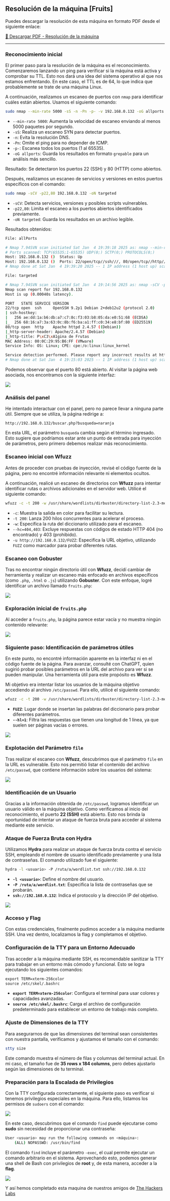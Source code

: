 ## Resolución de la máquina [Fruits]

Puedes descargar la resolución de esta máquina en formato PDF desde el siguiente enlace:

[📄 Descargar PDF - Resolución de la máquina](Writeups/FACIL/The%20Hacker%20labs/ANEXOS/Fruits.pdf)

---

### Reconocimiento inicial

El primer paso para la resolución de la máquina es el reconocimiento. Comenzaremos lanzando un ping para verificar si la máquina está activa y comprobar su TTL. Esto nos dará una idea del sistema operativo al que nos estamos enfrentando. En este caso, el TTL es de 64, lo que indica que probablemente se trate de una máquina Linux.

A continuación, realizamos un escaneo de puertos con `nmap` para identificar cuáles están abiertos. Usamos el siguiente comando:

```bash
sudo nmap --min-rate 5000 -sS -n -Pn -p- -v 192.168.0.132 -oG allports
```


- `--min-rate 5000`: Aumenta la velocidad de escaneo enviando al menos 5000 paquetes por segundo.
- `-sS`: Realiza un escaneo SYN para detectar puertos.
- `-n`: Evita la resolución DNS.
- `-Pn`: Omite el ping para no depender de ICMP.
- `-p-`: Escanea todos los puertos (1 al 65535).
- `-oG allports`: Guarda los resultados en formato `grepable` para un análisis más sencillo.

Resultado: Se detectaron los puertos 22 (SSH) y 80 (HTTP) como abiertos.

Después, realizamos un escaneo de servicios y versiones en estos puertos específicos con el comando:

```bash
sudo nmap -sCV -p22,80 192.168.0.132 -oN targeted
```

- `-sCV`: Detecta servicios, versiones y posibles scripts vulnerables.
- `-p22,80`: Limita el escaneo a los puertos abiertos identificados previamente.
- `-oN targeted`: Guarda los resultados en un archivo legible.




Resultados obtenidos:

```bash
File: allPorts

# Nmap 7.94SVN scan initiated Sat Jan  4 19:39:18 2025 as: nmap --min-rate 5000 -sS -n -Pn -p- -v -oG allports 192.168.0.132
# Ports scanned: TCP(65535;1-65535) UDP(0;) SCTP(0;) PROTOCOLS(0;)
Host: 192.168.0.132 ()  Status: Up
Host: 192.168.0.132 ()  Ports: 22/open/tcp//ssh///, 80/open/tcp//http///    Ignored State: closed (65533)
# Nmap done at Sat Jan  4 19:39:20 2025 -- 1 IP address (1 host up) scanned in 1.82 seconds
```

```bash
File: targeted

# Nmap 7.94SVN scan initiated Sat Jan  4 19:14:56 2025 as: nmap -sCV -p22,80 -oN targeted 192.168.0.132
Nmap scan report for 192.168.0.132
Host is up (0.00040s latency).

PORT   STATE SERVICE VERSION
22/tcp open  ssh     OpenSSH 9.2p1 Debian 2+deb12u2 (protocol 2.0)
| ssh-hostkey: 
|   256 ae:dd:1a:b6:db:a7:c7:8c:f3:03:b8:05:da:e0:51:68 (ECDSA)
|_  256 68:16:a7:3a:63:0c:8b:f6:ba:a1:ff:c0:34:e8:bf:80 (ED25519)
80/tcp open  http    Apache httpd 2.4.57 ((Debian))
|_http-server-header: Apache/2.4.57 (Debian)
|_http-title: P\xC3\xA1gina de Frutas
MAC Address: 00:0C:29:95:B6:FF (VMware)
Service Info: OS: Linux; CPE: cpe:/o:linux:linux_kernel

Service detection performed. Please report any incorrect results at https://nmap.org/submit/ .
# Nmap done at Sat Jan  4 19:15:03 2025 -- 1 IP address (1 host up) scanned in 7.21 seconds
```




Podemos observar que el puerto 80 está abierto. Al visitar la página web asociada, nos encontramos con la siguiente interfaz:

![](ANEXOS/Pasted%20image%2020250104194453.png)


### Análisis del panel

He intentado interactuar con el panel, pero no parece llevar a ninguna parte útil. Siempre que se utiliza, la página redirige a:

``http://192.168.0.132/buscar.php?busqueda=naranja``

En esta URL, el parámetro `busqueda` cambia según el término ingresado. Esto sugiere que podríamos estar ante un punto de entrada para inyección de parámetros, pero primero debemos realizar más reconocimiento.

### Escaneo inicial con Wfuzz

Antes de proceder con pruebas de inyección, revisé el código fuente de la página, pero no encontré información relevante ni elementos ocultos.

A continuación, realicé un escaneo de directorios con **Wfuzz** para intentar identificar rutas o archivos adicionales en el servidor web. Utilicé el siguiente comando:

```bash
wfuzz -c -t 200 -w /usr/share/wordlists/dirbuster/directory-list-2.3-medium.txt --hc=404,403 -u http://192.168.0.132/FUZZ 
```

- `-c`: Muestra la salida en color para facilitar su lectura.
- `-t 200`: Lanza 200 hilos concurrentes para acelerar el proceso.
- `-w`: Especifica la ruta del diccionario utilizado para el escaneo.
- `--hc=404,403`: Excluye respuestas con códigos de estado HTTP 404 (no encontrado) y 403 (prohibido).
- `-u http://192.168.0.132/FUZZ`: Especifica la URL objetivo, utilizando `FUZZ` como marcador para probar diferentes rutas.



### Escaneo con Gobuster

Tras no encontrar ningún directorio útil con **Wfuzz**, decidí cambiar de herramienta y realizar un escaneo más enfocado en archivos específicos (como `.php`, `.html` o `.js`) utilizando **Gobuster**. Con este enfoque, logré identificar un archivo llamado `fruits.php`:

![](ANEXOS/Pasted%20image%2020250111210453.png)

### Exploración inicial de `fruits.php`

Al acceder a `fruits.php`, la página parece estar vacía y no muestra ningún contenido relevante:

![](ANEXOS/Pasted%20image%2020250112034900.png)


### Siguiente paso: Identificación de parámetros útiles

En este punto, no encontré información aparente en la interfaz ni en el código fuente de la página. Para avanzar, consulté con ChatGPT, quien sugirió probar posibles parámetros en la URL del archivo para ver si se pueden manipular. Una herramienta útil para este propósito es **Wfuzz**.

Mi objetivo era intentar listar los usuarios de la máquina objetivo accediendo al archivo `/etc/passwd`. Para ello, utilicé el siguiente comando:

```bash
wfuzz -c -t 200 -w /usr/share/wordlists/dirbuster/directory-list-2.3-medium.txt --hc=404,403 --hl=1 -u http://192.168.0.110/fruits.php?FUZZ=/etc/passwd
```

- **`FUZZ`**: Lugar donde se insertan las palabras del diccionario para probar diferentes parámetros.
- **`--hl=1`**: Filtra las respuestas que tienen una longitud de 1 línea, ya que suelen ser páginas vacías o errores.


![](ANEXOS/Pasted%20image%2020250112040459.png)


### Explotación del Parámetro `file`

Tras realizar el escaneo con **Wfuzz**, descubrimos que el parámetro `file` en la URL es vulnerable. Esto nos permitió listar el contenido del archivo `/etc/passwd`, que contiene información sobre los usuarios del sistema:

![](ANEXOS/Pasted%20image%2020250112040617.png)

### Identificación de un Usuario

Gracias a la información obtenida de `/etc/passwd`, logramos identificar un usuario válido en la máquina objetivo. Como verificamos al inicio del reconocimiento, el puerto **22 (SSH)** está abierto. Esto nos brinda la oportunidad de intentar un ataque de fuerza bruta para acceder al sistema mediante este servicio.

### Ataque de Fuerza Bruta con Hydra

Utilizamos **Hydra** para realizar un ataque de fuerza bruta contra el servicio SSH, empleando el nombre de usuario identificado previamente y una lista de contraseñas. El comando utilizado fue el siguiente:

```bash
hydra -l <usuario> -P /ruta/a/wordlist.txt ssh://192.168.0.132
```

- **`-l <usuario>`**: Define el nombre del usuario.
- **`-P /ruta/a/wordlist.txt`**: Especifica la lista de contraseñas que se probarán.
- **`ssh://192.168.0.132`**: Indica el protocolo y la dirección IP del objetivo.

![](ANEXOS/Pasted%20image%2020250112180607.png)

### Acceso y Flag

Con estas credenciales, finalmente pudimos acceder a la máquina mediante SSH. Una vez dentro, localizamos la flag y completamos el objetivo.

### Configuración de la TTY para un Entorno Adecuado

Tras acceder a la máquina mediante SSH, es recomendable sanitizar la TTY para trabajar en un entorno más cómodo y funcional. Esto se logra ejecutando los siguientes comandos:

```bash
​export TERM=xterm-256color
​source /etc/skel/.bashrc
```

- **`export TERM=xterm-256color`**: Configura el terminal para usar colores y capacidades avanzadas.
- **`source /etc/skel/.bashrc`**: Carga el archivo de configuración predeterminado para establecer un entorno de trabajo más completo.

### Ajuste de Dimensiones de la TTY

Para asegurarnos de que las dimensiones del terminal sean consistentes con nuestra pantalla, verificamos y ajustamos el tamaño con el comando:

```bash
stty size
```

Este comando muestra el número de filas y columnas del terminal actual. En mi caso, el tamaño fue de **35 rows x 184 columns**, pero debes ajustarlo según las dimensiones de tu terminal.

### Preparación para la Escalada de Privilegios

Con la TTY configurada correctamente, el siguiente paso es verificar si tenemos privilegios especiales en la máquina. Para ello, listamos los permisos de `sudoers` con el comando:

![](ANEXOS/Pasted%20image%2020250112190734.png)

En este caso, descubrimos que el comando `find` puede ejecutarse como **sudo** sin necesidad de proporcionar una contraseña:

```bash
User <usuario> may run the following commands on <máquina>:
    (ALL) NOPASSWD: /usr/bin/find

```

El comando `find` incluye el parámetro `-exec`, el cual permite ejecutar un comando arbitrario en el sistema. Aprovechando esto, podemos generar una shell de Bash con privilegios de **root** y, de esta manera, acceder a la **flag**.

![](ANEXOS/Pasted%20image%2020250112190606.png)

Y así hemos completado esta maquina de nuestros amigos de [The Hackers Labs](https://thehackerslabs.com/)
